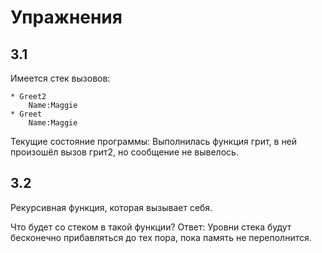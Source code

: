 # Упражнения 

## 3.1 

Имеется стек вызовов:
    
    * Greet2
        Name:Maggie
    * Greet
        Name:Maggie

Текущие состояние программы: Выполнилась функция грит, в ней произошёл вызов грит2, но сообщение не вывелось.

## 3.2

Рекурсивная функция, которая вызывает себя. 

Что будет со стеком в такой функции?
Ответ: Уровни стека будут бесконечно прибавляться до тех пора, пока память не переполнится. 
